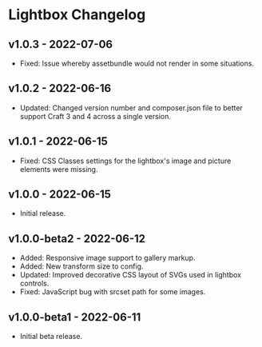 # Lightbox Changelog

## v1.0.3 - 2022-07-06

- Fixed: Issue whereby assetbundle would not render in some situations.

## v1.0.2 - 2022-06-16

- Updated: Changed version number and composer.json file to better support Craft 3 and 4 across a single version.

## v1.0.1 - 2022-06-15

- Fixed: CSS Classes settings for the lightbox's image and picture elements were missing.

## v1.0.0 - 2022-06-15

- Initial release.

## v1.0.0-beta2 - 2022-06-12

- Added: Responsive image support to gallery markup.
- Added: New transform size to config.
- Updated: Improved decorative CSS layout of SVGs used in lightbox controls.
- Fixed: JavaScript bug with srcset path for some images.

## v1.0.0-beta1 - 2022-06-11

- Initial beta release.

